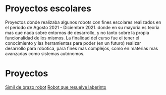 # Proyectos escolares
Proyectos donde realizaba algunos robots con fines escolares realizados en el periodo de Agosto 2021 - Diciembre 2021. donde en su mayoria es teoría mas que nada sobre entornos de desarrollo, y no tanto sobre la propia funcionalidad de los mismos. La finalidad del curso fue el tener el conocimiento y las herramientas para poder (en un futuro) realizar desarrollo para robotica, para fines mas complejos, como en materias mas avanzadas como sistemas autónomos.

# Proyectos
[Simil de brazo robot](Brazo%20robot/README.md)
[Robot que resuelve laberinto](Robot%20autonomo%20que%20resuelve%20laberintos/README.md)